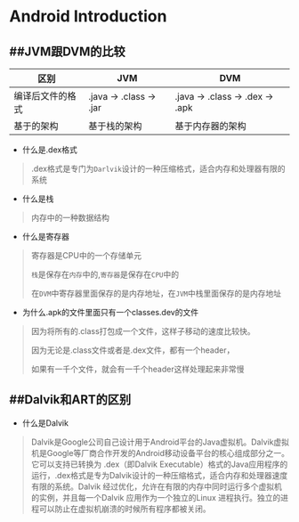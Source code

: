 # Android Introduction

##JVM跟DVM的比较
---

| 区别 | JVM | DVM
| -- | -- | -- |
| 编译后文件的格式 | .java -> .class -> .jar | .java -> .class -> .dex -> .apk
| 基于的架构 | 基于栈的架构 | 基于内存器的架构

* 什么是.dex格式

> .dex格式是专门为`Darlvik`设计的一种压缩格式，适合内存和处理器有限的系统


* 什么是栈

> 内存中的一种数据结构

* 什么是寄存器

> 寄存器是CPU中的一个存储单元
>
> `栈`是保存在`内存`中的,`寄存器`是保存在`CPU`中的
> 
> 在`DVM`中寄存器里面保存的是内存地址，在`JVM`中栈里面保存的是内存地址

* 为什么.apk的文件里面只有一个classes.dev的文件

> 因为将所有的.class打包成一个文件，这样子移动的速度比较快。
> 
> 因为无论是.class文件或者是.dex文件，都有一个header，
>
> 如果有一千个文件，就会有一千个header这样处理起来非常慢


##Dalvik和ART的区别
---
* 什么是Dalvik

> Dalvik是Google公司自己设计用于Android平台的Java虚拟机。Dalvik虚拟机是Google等厂商合作开发的Android移动设备平台的核心组成部分之一。它可以支持已转换为 .dex（即Dalvik Executable）格式的Java应用程序的运行，.dex格式是专为Dalvik设计的一种压缩格式，适合内存和处理器速度有限的系统。Dalvik 经过优化，允许在有限的内存中同时运行多个虚拟机的实例，并且每一个Dalvik 应用作为一个独立的Linux 进程执行。独立的进程可以防止在虚拟机崩溃的时候所有程序都被关闭。


